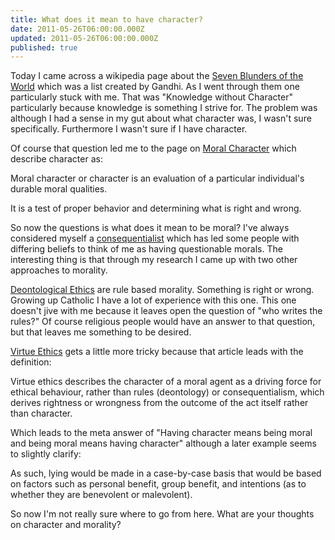 ```yaml
---
title: What does it mean to have character?
date: 2011-05-26T06:00:00.000Z
updated: 2011-05-26T06:00:00.000Z
published: true
---
```


Today I came across a wikipedia page about the [Seven Blunders of the World](http://en.wikipedia.org/wiki/Seven_Blunders_of_the_World) which was a list created by Gandhi.  As I went through them one particularly stuck with me.  That was "Knowledge without Character" particularly because knowledge is something I strive for.  The problem was although I had a sense in my gut about what character was, I wasn't sure specifically.  Furthermore I wasn't sure if I have character.

Of course that question led me to the page on [Moral Character](http://en.wikipedia.org/wiki/Moral_character) which describe character as:

Moral character or character is an evaluation of a particular individual's durable moral qualities.

It is a test of proper behavior and determining what is right and wrong.

So now the questions is what does it mean to be moral?  I've always considered myself a [consequentialist](http://en.wikipedia.org/wiki/Consequentialism) which has led some people with differing beliefs to think of me as having questionable morals.  The interesting thing is that through my research I came up with two other approaches to morality.

[Deontological Ethics](http://en.wikipedia.org/wiki/Deontological_ethics) are rule based morality.  Something is right or wrong.  Growing up Catholic I have a lot of experience with this one.  This one doesn't jive with me because it leaves open the question of "who writes the rules?" Of course religious people would have an answer to that question, but that leaves me something to be desired.

[Virtue Ethics](http://en.wikipedia.org/wiki/Virtue_ethics) gets a little more tricky because that article leads with the definition:

Virtue ethics describes the character of a moral agent as a driving force for ethical behaviour, rather than rules (deontology) or consequentialism, which derives rightness or wrongness from the outcome of the act itself rather than character.

Which leads to the meta answer of "Having character means being moral and being moral means having character" although a later example seems to slightly clarify:

As such, lying would be made in a case-by-case basis that would be based on factors such as personal benefit, group benefit, and intentions (as to whether they are benevolent or malevolent).

So now I'm not really sure where to go from here.  What are your thoughts on character and morality?

